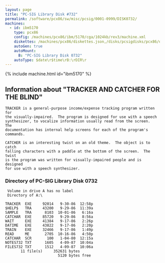 ```yaml
---
layout: page
title: "PC-SIG Library Disk #732"
permalink: /software/pcx86/sw/misc/pcsig/0001-0999/DISK0732/
machines:
  - id: ibm5170
    type: pcx86
    config: /machines/pcx86/ibm/5170/cga/1024kb/rev3/machine.xml
    diskettes: /machines/pcx86/diskettes.json,/disks/pcsigdisks/pcx86/diskettes.json
    autoGen: true
    autoMount:
      B: "PC-SIG Library Disk 0732"
    autoType: $date\r$time\rB:\rDIR\r
---
```


{% include machine.html id="ibm5170" %}

## Information about "TRACKER AND CATCHER FOR THE BLIND"

    TRACKER is a general-purpose income/expense tracking program written for
    the visually-impaired.  The program is designed for use with a speech
    synthesizer, to vocalize information usually read from the screen.  The
    documentation has internal help screens for each of the program's
    commands.
    
    CATCHER is an interesting twist on an old theme.  The object is to catch
    falling characters with a paddle at the bottom of the screen.  The twist
    is the program was written for visually-impaired people and is designed
    for use with a speech synthesizer.

### Directory of PC-SIG Library Disk 0732

     Volume in drive A has no label
     Directory of A:\

    TRACKER  EXE     92014   9-30-86  12:58p
    $HELP$   TRA     43200   9-29-86  11:39a
    SAMPLE   TRA      8103  10-01-86   6:16a
    CATCHAR  EXE     85720   9-29-86   8:56a
    WAIT     EXE     41384   9-17-86   2:26p
    DATIME   EXE     43822   9-17-86   2:20p
    TRAIN    EXE     32466   9-17-86   1:49p
    READ     ME       2705  10-16-86   4:50p
    CATCHAR  SCR       100   1-04-80  12:15a
    NOTES732 TXT      1605   4-09-87  10:04a
    FILES732 TXT      1512   4-09-87  10:06a
           11 file(s)     352631 bytes
                            5120 bytes free
